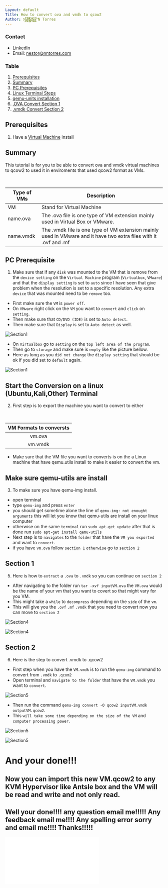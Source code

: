 ```yaml
---
Layout: default
Title: How to convert ova and vmdk to qcow2
Author: N̷̘̩̠͙̬̫̉͑̉͘͜ą̶͓̳͍̙̻̱̎̓̄̈́́́̈̒̀̐͘̕͝͝ṇ̸̢͉̂̽̎̾̋͛̇̉̊̚͜j̷̢̧̲̬̥̦̼͓̖̼̄̅u̸̞͎̻̍̀̋͋̊̀̓͑̈́͘͘á̴̺̫̮͈̥̳͐̍̚ṉ̴͓̯̺͎͓̅̍̌̆̚͝ N Torres
---
```


### Contact
- [LinkedIn](https://www.linkedin.com/in/nanjuan/)
- Email: nestor@nntorres.com

### Table
1. [Prerequisites](#preinfo)
2. [Summary](#Summary)
3. [PC Prerequisites](#First)
4. [Linux Terminal Steps](#Second)
5. [qemu-units installation](#Third)
6. [.OVA Convert Section 1](#Fourth)
7. [.vmdk Convert Section 2](#Five)

## Prerequisites <a id="preinfo"></a>
1. Have a [Virtual Machine](https://github.com/Nanjuan/Hacking-Tools-Virtualization-Tutorials/blob/master/VirtualBox_setup_with_kali.md) install


## Summary <a id="Summary"></a> 
This tutorial is for you to be able to convert ova and vmdk virtual machines to qcow2 to used it in enviroments that used qcow2 format as VMs.  


<br>

| Type of VMs | Description                                                                                                      |
|-------------|------------------------------------------------------------------------------------------------------------------|
|    VM       | Stand for Virtual Machine                                                                                        |
| name.ova    | The .ova file is one type of VM extension mainly used in Virtual Box or VMware.                                  |
| name.vmdk   | The .vmdk file is one type of VM extension mainly used in VMware and it have two extra files with it .ovf and .mf|


## PC Prerequisite <a id="First"></a>


1. Make sure that if any `disk` was mounted to the VM that is remove from the `device setting` on the `Virtual Machine` program (`Virtualbox`, `VMware`) and that the `display setting` is set to `auto` since I have seen that give problem when the resolution is set to a specific resolution. Any extra `device` that was mounted need to be `remove` too. 


- First make sure the `VM` is `power off`. 
- On `VMware` right click on the `VM` you want to `convert` and `click` on `setting`. 
- Then make sure that `CD/DVD (IDE)` is set to `Auto detect`.
- Then make sure that `Display` is set to `Auto detect` as well. 

![Section1](/assets/qcow2-1.png)

- On `Virtualbox` go to `setting` on the `top left area of the program`.
- Then go to `storage` and make sure is `empty` like the picture bellow. 
- Here as long as you `did not change` the `display setting` that should be ok if you did set to `default` again.

![Section1](/assets/qcow2-2.PNG)



## Start the Conversion on a linux (Ubuntu,Kali,Other) Terminal <a id="Second"></a>

2. First step is to export the machine you want to convert to either 
<br>

| VM Formats to conversts |
|:-----------------------:|
|        vm.ova           |
|        vm.vmdk          |

- Make sure that the VM file you want to converts is on the a Linux machine that have qemu.utils install to make it easier to convert the vm. 


## Make sure qemu-utils are install <a id="Third"></a>

3. To make sure you have qemu-img install.

- open terminal 
- type `qemu-img` and press `enter`  
- you should get sometime alone the line of `qemu-img: not enought arguments` this will let you know that qemu-utils are install on your linux computer
- otherwise on the same `terminal` run `sudo apt-get update` after that is done run `sudo apt-get install qemu-utils` 
- Next step is to `navigates` to the `folder` that have the `VM you exported` and want to `convert`. 
- if you have `vm.ova` follow `section 1` `otherwise` go to `section 2`


## Section 1 <a id="Fourth"></a>

5. Here is how to `extract` a `.ova` to `.vmdk` so you can continue on `section 2`

- After navigating to the folder run `tar -xvf inputVM.ova` the `VM.ova` would be the name of your vm that you want to covert so that might vary for you VM. 
- This might take a `while` to `decompress` depending on the `side` of the `vm`. 
- This will give you the `.ovf` `.mf` `.vmdk` that you need to convert now you can move to `section 2`

![Section4](/assets/qcow2-3.PNG)

![Section4](/assets/qcow2-4.PNG)

## Section 2 <a id="Five"></a>

6. Here is the step to convert .vmdk to .qcow2

- First step when you have the `VM.vmdk`  is to run the `qemu-img` command to convert from `.vmdk` to `.qcom2`
- Open terminal and `navigate to the folder` that have the `VM.vmdk` you want to `convert`. 

![Section5](/assets/qcow2-5.PNG)

- Then run the command `qemu-img convert -O qcow2 inputVM.vmdk outputVM.qcow2`. 
- This `will take some time depending on the size of the VM` and `computer processing power`. 

![Section5](/assets/qcow2-6.PNG)

![Section5](/assets/qcow2-7.PNG)

# And your done!!!

## Now you can import this new VM.qcow2 to any KVM Hypervisor like Antsle box and the VM will be read and write and not only read. 

## Well your done!!!! any question email me!!!!! Any feedback email me!!!! Any spelling error sorry and email me!!!! Thanks!!!!!

![Back](/index.md)

